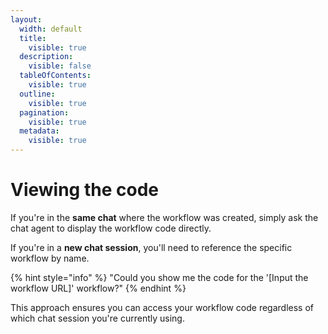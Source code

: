 ```yaml
---
layout:
  width: default
  title:
    visible: true
  description:
    visible: false
  tableOfContents:
    visible: true
  outline:
    visible: true
  pagination:
    visible: true
  metadata:
    visible: true
---
```


# Viewing the code

If you're in the **same chat** where the workflow was created, simply ask the chat agent to display the workflow code directly.

If you're in a **new chat session**, you'll need to reference the specific workflow by name.&#x20;

{% hint style="info" %}
"Could you show me the code for the '\[Input the workflow URL]' workflow?"
{% endhint %}

This approach ensures you can access your workflow code regardless of which chat session you're currently using.
